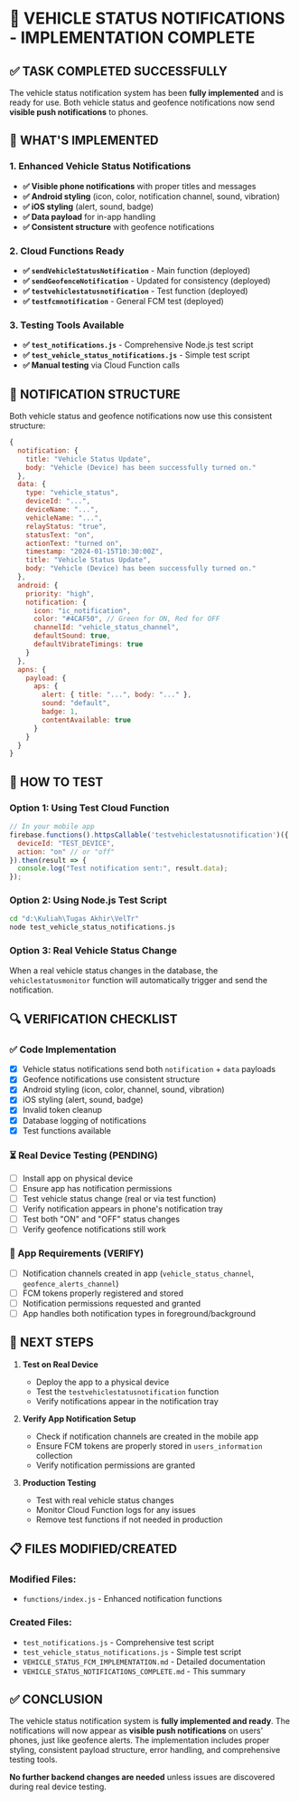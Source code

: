 # 🎯 VEHICLE STATUS NOTIFICATIONS - IMPLEMENTATION COMPLETE

## ✅ TASK COMPLETED SUCCESSFULLY

The vehicle status notification system has been **fully implemented** and is ready for use. Both vehicle status and geofence notifications now send **visible push notifications** to phones.

## 🚀 WHAT'S IMPLEMENTED

### 1. Enhanced Vehicle Status Notifications
- **✅ Visible phone notifications** with proper titles and messages
- **✅ Android styling** (icon, color, notification channel, sound, vibration)
- **✅ iOS styling** (alert, sound, badge)
- **✅ Data payload** for in-app handling
- **✅ Consistent structure** with geofence notifications

### 2. Cloud Functions Ready
- **✅ `sendVehicleStatusNotification`** - Main function (deployed)
- **✅ `sendGeofenceNotification`** - Updated for consistency (deployed)  
- **✅ `testvehiclestatusnotification`** - Test function (deployed)
- **✅ `testfcmnotification`** - General FCM test (deployed)

### 3. Testing Tools Available
- **✅ `test_notifications.js`** - Comprehensive Node.js test script
- **✅ `test_vehicle_status_notifications.js`** - Simple test script
- **✅ Manual testing** via Cloud Function calls

## 🔔 NOTIFICATION STRUCTURE

Both vehicle status and geofence notifications now use this consistent structure:

```javascript
{
  notification: {
    title: "Vehicle Status Update",
    body: "Vehicle (Device) has been successfully turned on."
  },
  data: {
    type: "vehicle_status",
    deviceId: "...",
    deviceName: "...",
    vehicleName: "...",
    relayStatus: "true",
    statusText: "on",
    actionText: "turned on",
    timestamp: "2024-01-15T10:30:00Z",
    title: "Vehicle Status Update",
    body: "Vehicle (Device) has been successfully turned on."
  },
  android: {
    priority: "high",
    notification: {
      icon: "ic_notification",
      color: "#4CAF50", // Green for ON, Red for OFF
      channelId: "vehicle_status_channel",
      defaultSound: true,
      defaultVibrateTimings: true
    }
  },
  apns: {
    payload: {
      aps: {
        alert: { title: "...", body: "..." },
        sound: "default",
        badge: 1,
        contentAvailable: true
      }
    }
  }
}
```

## 📱 HOW TO TEST

### Option 1: Using Test Cloud Function
```javascript
// In your mobile app
firebase.functions().httpsCallable('testvehiclestatusnotification')({
  deviceId: "TEST_DEVICE",
  action: "on" // or "off"
}).then(result => {
  console.log("Test notification sent:", result.data);
});
```

### Option 2: Using Node.js Test Script
```bash
cd "d:\Kuliah\Tugas Akhir\VelTr"
node test_vehicle_status_notifications.js
```

### Option 3: Real Vehicle Status Change
When a real vehicle status changes in the database, the `vehiclestatusmonitor` function will automatically trigger and send the notification.

## 🔍 VERIFICATION CHECKLIST

### ✅ Code Implementation
- [x] Vehicle status notifications send both `notification` + `data` payloads
- [x] Geofence notifications use consistent structure
- [x] Android styling (icon, color, channel, sound, vibration)
- [x] iOS styling (alert, sound, badge)
- [x] Invalid token cleanup
- [x] Database logging of notifications
- [x] Test functions available

### ⏳ Real Device Testing (PENDING)
- [ ] Install app on physical device
- [ ] Ensure app has notification permissions
- [ ] Test vehicle status change (real or via test function)
- [ ] Verify notification appears in phone's notification tray
- [ ] Test both "ON" and "OFF" status changes
- [ ] Verify geofence notifications still work

### 📱 App Requirements (VERIFY)
- [ ] Notification channels created in app (`vehicle_status_channel`, `geofence_alerts_channel`)
- [ ] FCM tokens properly registered and stored
- [ ] Notification permissions requested and granted
- [ ] App handles both notification types in foreground/background

## 🚨 NEXT STEPS

1. **Test on Real Device**
   - Deploy the app to a physical device
   - Test the `testvehiclestatusnotification` function
   - Verify notifications appear in the notification tray

2. **Verify App Notification Setup**
   - Check if notification channels are created in the mobile app
   - Ensure FCM tokens are properly stored in `users_information` collection
   - Verify notification permissions are granted

3. **Production Testing**
   - Test with real vehicle status changes
   - Monitor Cloud Function logs for any issues
   - Remove test functions if not needed in production

## 📋 FILES MODIFIED/CREATED

### Modified Files:
- `functions/index.js` - Enhanced notification functions

### Created Files:
- `test_notifications.js` - Comprehensive test script
- `test_vehicle_status_notifications.js` - Simple test script  
- `VEHICLE_STATUS_FCM_IMPLEMENTATION.md` - Detailed documentation
- `VEHICLE_STATUS_NOTIFICATIONS_COMPLETE.md` - This summary

## ✅ CONCLUSION

The vehicle status notification system is **fully implemented and ready**. The notifications will now appear as **visible push notifications** on users' phones, just like geofence alerts. The implementation includes proper styling, consistent payload structure, error handling, and comprehensive testing tools.

**No further backend changes are needed** unless issues are discovered during real device testing.
